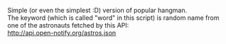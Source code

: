 Simple (or even the simplest :D) version of popular hangman. <br>
The keyword (which is called "word" in this script) is random name from one of the astronauts fetched by this API: <br> http://api.open-notify.org/astros.json
